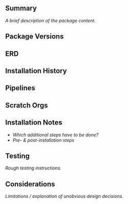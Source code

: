 <!-- badges:start -->
<!-- badges:end -->

## Summary
*A brief description of the package content.*

## Package Versions
<!-- package-versions:start -->
<!-- package-versions:end -->

## ERD
<!-- objects-erd:start -->
<!-- objects-erd:end -->

## Installation History
<!-- installation-history:start -->
<!-- installation-history:end -->

## Pipelines
<!-- pipelines:start -->
<!-- pipelines:end -->

## Scratch Orgs
<!-- scratch-orgs:start -->
<!-- scratch-orgs:end -->

## Installation Notes
* *Which additional steps have to be done?*
* *Pre- & post-installation steps*

## Testing
*Rough testing instructions.*

## Considerations
*Limitations / explanation of unobvious design decisions.*

